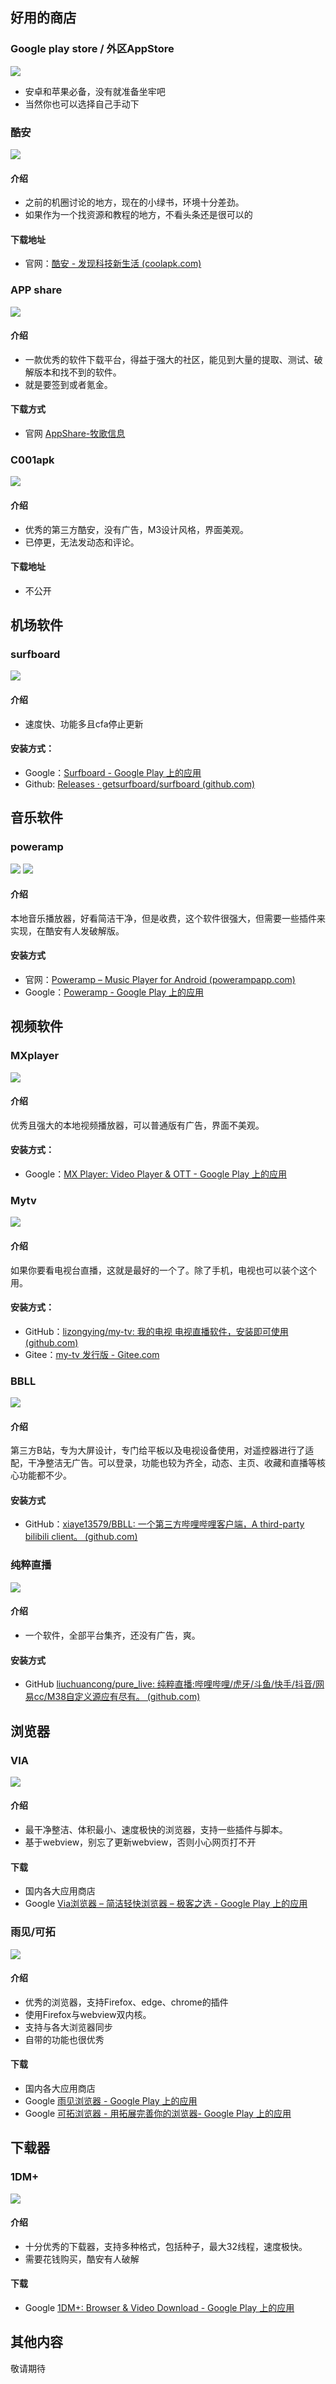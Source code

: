 ## 好用的商店
### Google play store / 外区AppStore
![](pictures/20240516115840.png)
- 安卓和苹果必备，没有就准备坐牢吧
- 当然你也可以选择自己手动下
### 酷安
![](pictures/20240521213806.png)
#### 介绍
- 之前的机圈讨论的地方，现在的小绿书，环境十分差劲。
- 如果作为一个找资源和教程的地方，不看头条还是很可以的
#### 下载地址
- 官网：[酷安 - 发现科技新生活 (coolapk.com)](https://www.coolapk.com/)
### APP share
![](pictures/20240521213139.png)
#### 介绍
- 一款优秀的软件下载平台，得益于强大的社区，能见到大量的提取、测试、破解版本和找不到的软件。
- 就是要签到或者氪金。
#### 下载方式
- 官网 [AppShare-牧歌信息](https://appshare.vip/)
### C001apk
![](pictures/20240521214114.png)
#### 介绍
- 优秀的第三方酷安，没有广告，M3设计风格，界面美观。
- 已停更，无法发动态和评论。
#### 下载地址
- 不公开
## 机场软件
### surfboard 
![](pictures/20240517222756.png)
#### 介绍
- 速度快、功能多且cfa停止更新
#### 安装方式：
- Google：[Surfboard - Google Play 上的应用](https://play.google.com/store/apps/details?id=com.getsurfboard)
- Github: [Releases · getsurfboard/surfboard (github.com)](https://github.com/getsurfboard/surfboard/releases)
## 音乐软件
### poweramp
![](pictures/20240517223235.png)
![](pictures/526304da04b83054cc962106240c079a.png)
#### 介绍
本地音乐播放器，好看简洁干净，但是收费，这个软件很强大，但需要一些插件来实现，在酷安有人发破解版。
#### 安装方式
- 官网：[Poweramp – Music Player for Android (powerampapp.com)](https://powerampapp.com/)
- Google：[Poweramp - Google Play 上的应用](https://play.google.com/store/apps/details?id=com.maxmpz.audioplayer)
## 视频软件
### MXplayer
![](pictures/Pasted%20image%2020240518011637.png)
#### 介绍
优秀且强大的本地视频播放器，可以普通版有广告，界面不美观。
#### 安装方式：
- Google：[MX Player: Video Player & OTT - Google Play 上的应用](https://play.google.com/store/apps/details?id=com.mxtech.videoplayer.ad&gl=IN)
###  Mytv
![](pictures/20240518012442.png)
#### 介绍
如果你要看电视台直播，这就是最好的一个了。除了手机，电视也可以装个这个用。
#### 安装方式：
- GitHub：[lizongying/my-tv: 我的电视 电视直播软件，安装即可使用 (github.com)](https://github.com/lizongying/my-tv)
- Gitee：[my-tv 发行版 - Gitee.com](https://gitee.com/lizongying/my-tv/releases/)
### BBLL
![](pictures/20240518013036.png)
#### 介绍
第三方B站，专为大屏设计，专门给平板以及电视设备使用，对遥控器进行了适配，干净整洁无广告。可以登录，功能也较为齐全，动态、主页、收藏和直播等核心功能都不少。
#### 安装方式
- GitHub：[xiaye13579/BBLL: 一个第三方哔哩哔哩客户端，A third-party bilibili client。 (github.com)](https://github.com/xiaye13579/BBLL)
### 纯粹直播
![](pictures/20240521215837.png)
#### 介绍
- 一个软件，全部平台集齐，还没有广告，爽。
#### 安装方式
- GitHub [liuchuancong/pure_live: 纯粹直播:哔哩哔哩/虎牙/斗鱼/快手/抖音/网易cc/M38自定义源应有尽有。 (github.com)](https://github.com/liuchuancong/pure_live)
## 浏览器
### VIA
![](pictures/20240521222005.png)
#### 介绍
- 最干净整洁、体积最小、速度极快的浏览器，支持一些插件与脚本。
- 基于webview，别忘了更新webview，否则小心网页打不开
#### 下载
- 国内各大应用商店
- Google [Via浏览器 – 简洁轻快浏览器 – 极客之选 - Google Play 上的应用](https://play.google.com/store/apps/details?id=mark.via.gp)
### 雨见/可拓
![](pictures/20240521222855.png)
#### 介绍
- 优秀的浏览器，支持Firefox、edge、chrome的插件
- 使用Firefox与webview双内核。
- 支持与各大浏览器同步
- 自带的功能也很优秀
#### 下载
- 国内各大应用商店
- Google [雨见浏览器 - Google Play 上的应用](https://play.google.com/store/apps/details?id=com.yjllq.internet)
- Google [可拓浏览器 - 用拓展完善你的浏览器- Google Play 上的应用](https://play.google.com/store/apps/details?id=com.yjllqint.kito)
## 下载器
### 1DM+
![](pictures/20240521223423.png)
#### 介绍
- 十分优秀的下载器，支持多种格式，包括种子，最大32线程，速度极快。
- 需要花钱购买，酷安有人破解
#### 下载
- Google [1DM+: Browser & Video Download - Google Play 上的应用](https://play.google.com/store/apps/details?id=idm.internet.download.manager.plus)
## 其他内容
敬请期待
